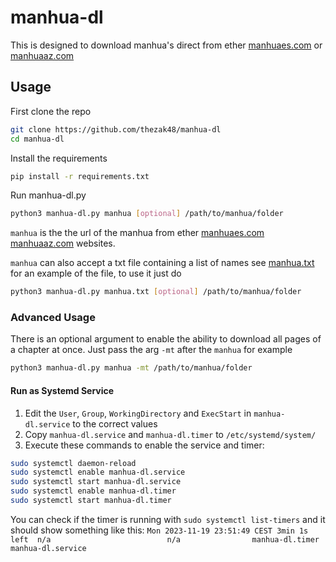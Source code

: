 # manhua-dl
This is designed to download manhua's direct from ether [manhuaes.com](https://manhuaes.com/) or [manhuaaz.com](https://manhuaaz.com/)

## Usage

First clone the repo
```bash
git clone https://github.com/thezak48/manhua-dl
cd manhua-dl
```

Install the requirements
```bash
pip install -r requirements.txt
```

Run manhua-dl.py
```bash
python3 manhua-dl.py manhua [optional] /path/to/manhua/folder
```

`manhua` is the the url of the manhua from ether [manhuaes.com](https://manhuaes.com/) [manhuaaz.com](https://manhuaaz.com/) websites.

`manhua` can also accept a txt file containing a list of names
see [manhua.txt](https://github.com/thezak48/manhua-dl/blob/main/manhua.txt) for an example of the file, to use it just do
```bash
python3 manhua-dl.py manhua.txt [optional] /path/to/manhua/folder
```


### Advanced Usage
There is an optional argument to enable the ability to download all pages of a chapter at once. Just pass the arg `-mt` after the `manhua` for example

```bash
python3 manhua-dl.py manhua -mt /path/to/manhua/folder
```

#### Run as Systemd Service
1. Edit the `User`, `Group`, `WorkingDirectory` and `ExecStart` in `manhua-dl.service` to the correct values<br/>
2. Copy `manhua-dl.service` and `manhua-dl.timer` to `/etc/systemd/system/`
3. Execute these commands to enable the service and timer:
```bash
sudo systemctl daemon-reload
sudo systemctl enable manhua-dl.service
sudo systemctl start manhua-dl.service
sudo systemctl enable manhua-dl.timer
sudo systemctl start manhua-dl.timer
```
You can check if the timer is running with `sudo systemctl list-timers` and it should show something like this:
`Mon 2023-11-19 23:51:49 CEST 3min 1s left  n/a                          n/a                manhua-dl.timer      manhua-dl.service`